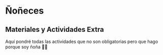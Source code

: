 # Ñoñeces
## Materiales y Actividades Extra

Aquí pondré todas las actividades que no son obligatorias pero que hago porque soy ñoña 💁🏻‍

